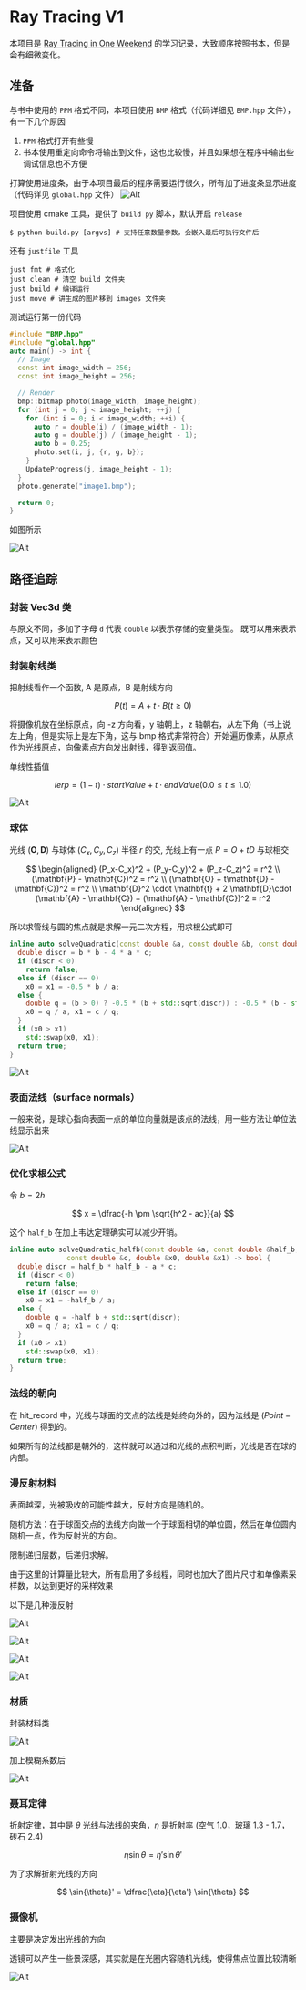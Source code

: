 # Ray Tracing V1

本项目是 [Ray Tracing in One Weekend](https://raytracing.github.io/books/RayTracingInOneWeekend.html#diffusematerials/fixingshadowacne) 的学习记录，大致顺序按照书本，但是会有细微变化。

## 准备

与书中使用的 `PPM` 格式不同，本项目使用 `BMP` 格式（代码详细见 `BMP.hpp` 文件），有一下几个原因
1.  `PPM` 格式打开有些慢
2.  书本使用重定向命令将输出到文件，这也比较慢，并且如果想在程序中输出些调试信息也不方便

打算使用进度条，由于本项目最后的程序需要运行很久，所有加了进度条显示进度（代码详见 `global.hpp` 文件）
![Alt](images/progress.png)

项目使用 cmake 工具，提供了 `build py` 脚本，默认开启 `release`
```shell
$ python build.py [argvs] # 支持任意数量参数，会嵌入最后可执行文件后
```
还有 `justfile` 工具
```shell
just fmt # 格式化
just clean # 清空 build 文件夹
just build # 编译运行
just move # 讲生成的图片移到 images 文件夹
```
测试运行第一份代码
```cpp
#include "BMP.hpp"
#include "global.hpp"
auto main() -> int {
  // Image
  const int image_width = 256;
  const int image_height = 256;

  // Render
  bmp::bitmap photo(image_width, image_height);
  for (int j = 0; j < image_height; ++j) {
    for (int i = 0; i < image_width; ++i) {
      auto r = double(i) / (image_width - 1);
      auto g = double(j) / (image_height - 1);
      auto b = 0.25;
      photo.set(i, j, {r, g, b});
    }
    UpdateProgress(j, image_height - 1);
  }
  photo.generate("image1.bmp");

  return 0;
}
```
如图所示

![Alt](images/image1.bmp)


## 路径追踪

### 封装 Vec3d 类

与原文不同，多加了字母 `d` 代表 `double` 以表示存储的变量类型。
既可以用来表示点，又可以用来表示颜色

### 封装射线类

把射线看作一个函数, A 是原点，B 是射线方向

$$
P(t) = A + t \cdot B (t \ge 0)
$$

将摄像机放在坐标原点，向 -z 方向看，y 轴朝上，z 轴朝右，从左下角（书上说左上角，但是实际上是左下角，这与 bmp 格式非常符合）开始遍历像素，从原点作为光线原点，向像素点方向发出射线，得到返回值。

单线性插值

$$
lerp = (1 - t) \cdot startValue + t \cdot endValue (0.0 \leqslant t \leqslant 1.0)
$$

![Alt](images/image2.bmp)

### 球体

光线 $(\mathbf{O}, \mathbf{D})$ 与球体 $(C_x, C_y, C_z)$ 半径 $r$ 的交, 光线上有一点 $P = O + tD$ 与球相交

$$
\begin{aligned}
  (P_x-C_x)^2 + (P_y-C_y)^2 + (P_z-C_z)^2 = r^2 \\
  (\mathbf{P} - \mathbf{C})^2 = r^2 \\
  (\mathbf{O} + t\mathbf{D} - \mathbf{C})^2 = r^2 \\
  \mathbf{D}^2 \cdot \mathbf{t} + 2 \mathbf{D}\cdot (\mathbf{A} - \mathbf{C}) + (\mathbf{A} - \mathbf{C})^2 = r^2
\end{aligned}
$$

所以求管线与圆的焦点就是求解一元二次方程，用求根公式即可

```cpp
inline auto solveQuadratic(const double &a, const double &b, const double &c, double &x0, double &x1) -> bool {
  double discr = b * b - 4 * a * c;
  if (discr < 0)
    return false;
  else if (discr == 0)
    x0 = x1 = -0.5 * b / a;
  else {
    double q = (b > 0) ? -0.5 * (b + std::sqrt(discr)) : -0.5 * (b - std::sqrt(discr));
    x0 = q / a, x1 = c / q;
  }
  if (x0 > x1)
    std::swap(x0, x1);
  return true;
}
```
![Alt](images/image3.bmp)

### 表面法线（surface normals）

一般来说，是球心指向表面一点的单位向量就是该点的法线，用一些方法让单位法线显示出来

![Alt](images/image4.bmp)

### 优化求根公式

令 $b = 2h$

$$
x = \dfrac{-h \pm \sqrt{h^2 - ac}}{a}
$$

这个 `half_b` 在加上韦达定理确实可以减少开销。

```cpp
inline auto solveQuadratic_halfb(const double &a, const double &half_b, 
              const double &c, double &x0, double &x1) -> bool {
  double discr = half_b * half_b - a * c;
  if (discr < 0)
    return false;
  else if (discr == 0)
    x0 = x1 = -half_b / a;
  else {
    double q = -half_b + std::sqrt(discr);
    x0 = q / a; x1 = c / q;
  }
  if (x0 > x1)
    std::swap(x0, x1);
  return true;
}
```

### 法线的朝向

在 hit_record 中，光线与球面的交点的法线是始终向外的，因为法线是 $(Point - Center)$ 得到的。

如果所有的法线都是朝外的，这样就可以通过和光线的点积判断，光线是否在球的内部。

### 漫反射材料

表面越深，光被吸收的可能性越大，反射方向是随机的。

随机方法：在于球面交点的法线方向做一个于球面相切的单位圆，然后在单位圆内随机一点，作为反射光的方向。

限制递归层数，后递归求解。

由于这里的计算量比较大，所有启用了多线程，同时也加大了图片尺寸和单像素采样数，以达到更好的采样效果

以下是几种漫反射

![Alt](images/image7.bmp)

![Alt](images/image8.bmp)

![Alt](images/image9.bmp)

![Alt](images/image10.bmp)

### 材质

封装材料类

![Alt](images/image11.bmp)

加上模糊系数后

![Alt](images/image12.bmp)

### 聂耳定律

折射定律，其中是 $\theta$ 光线与法线的夹角，$\eta$ 是折射率 (空气 1.0，玻璃 1.3 - 1.7，砖石 2.4)

$$
 \eta \sin{\theta} = \eta' \sin{\theta}'
$$

为了求解折射光线的方向

$$
 \sin{\theta}' = \dfrac{\eta}{\eta'} \sin{\theta}
$$

### 摄像机

主要是决定发出光线的方向

透镜可以产生一些景深感，其实就是在光圈内容随机光线，使得焦点位置比较清晰

![Alt](images/imagefinal.bmp)

